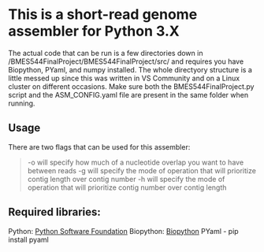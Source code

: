 # This is a short-read genome assembler for Python 3.X
The actual code that can be run is a few directories down in /BMES544FinalProject/BMES544FinalProject/src/ and requires you have Biopython, PYaml, and numpy installed. The whole directyory structure is a little messed up since this was written in VS Community and on a Linux cluster on different occasions. Make sure both the BMES544FinalProject.py script and the ASM\_CONFIG.yaml file are present in the same folder when running.

## Usage
There are two flags that can be used for this assembler:

> -o will specify how much of a nucleotide overlap you want to have between reads
> -g will specify the mode of operation that will prioritize contig length over contig number
> -h will specify the mode of operation that will prioritize contig number over contig length

## Required libraries:

Python: [Python Software Foundation](https://www.python.org)
Biopython: [Biopython](http://biopython.org/wiki/Download)
PYaml - pip install pyaml
